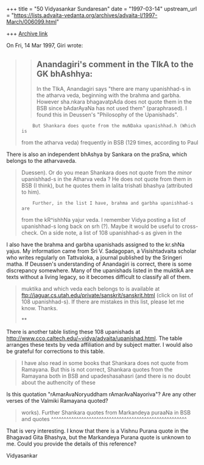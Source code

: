 +++
title = "50 Vidyasankar Sundaresan"
date = "1997-03-14"
upstream_url = "https://lists.advaita-vedanta.org/archives/advaita-l/1997-March/006099.html"

+++
[Archive link](https://lists.advaita-vedanta.org/archives/advaita-l/1997-March/006099.html)

On Fri, 14 Mar 1997, Giri wrote:

> > Anandagiri's comment in the TIkA to the GK bhAshhya:
> > ----------------------------------------------------
> >
> > In the TIkA, Anandagiri says "there are many upanishhad-s in the atharva
 veda,
> > beginning with the brahma and garbha. However sha.nkara bhagavatpAda does
 not
> > quote them in the BSB since bAdarAyaNa has not used them" (paraphrased). I
> > found this in Deussen's "Philosophy of the Upanishads".
>
>         But Shankara does quote from the muNDaka upanishhad.h (Which is
> from the atharva veda) frequently in BSB (129 times, according to Paul

There is also an independent bhAshya by Sankara on the praSna, which
belongs to the atharvaveda.

> Duessen). Or do you mean Shankara does not quote from the _minor_
> upanishhad-s in the Atharva veda ? He does not quote from them in BSB (I
> think), but he quotes them in lalita trishati bhashya (attributed to him).
>
>         Further, in the list I have, brahma and garbha upanishhad-s are
> from the kR^ishhNa yajur veda. I remember Vidya posting a list of
> upanishhad-s long back on srh (?). Maybe it would be useful to
> cross-check. On a side note, a list of 108 upanishhad-s as given in the

I also have the brahma and garbha upanishads assigned to the kr.shNa
yajus. My information came from Sri V. Sadagopan, a Visishtadvaita scholar
who writes regularly on Tattvaloka, a journal published by the Sringeri
matha. If Deussen's understanding of Anandagiri is correct, there is some
discrepancy somewhere. Many of the upanishads listed in the muktikA are
texts without a living legacy, so it becomes difficult to classify all of
them.

> muktika and which veda each belongs to is available at
>         ftp://jaguar.cs.utah.edu/private/sanskrit/sanskrit.html
> (click on list of 108 upanishhad-s). If there are mistakes in this list,
> please let me know. Thanks.
>
> **
>

There is another table listing these 108 upanishads at
        <http://www.cco.caltech.edu/~vidya/advaita/upanishad.html>.
The table arranges these texts by veda affiliation and by subject matter.
I would also be grateful for corrections to this table.

> I have also read in some books that Shankara does not quote from Ramayana.
> But this is not correct, Shankara quotes from the Ramayana both in BSB
> and upadeshasahasri (and there is no doubt about the authencity of these

Is this quotation "rAmarAvaNoryuddham rAmarAvaNayoriva"? Are any other
verses of the Valmiki Ramayana quoted?

> works). Further Shankara quotes from Markandeya puraaNa in BSB and quotes
          ^^^^^^^^^^^^^^^^^^^^^^^^^^^^^^^^^^^^^^^^^^^^^^^^^^^^^^

That is very interesting. I know that there is a Vishnu Purana quote in
the Bhagavad Gita Bhashya, but the Markandeya Purana quote is unknown to
me. Could you provide the details of this reference?

Vidyasankar

